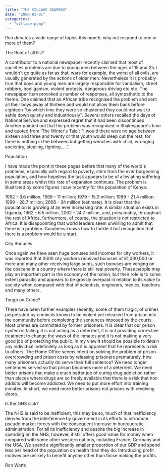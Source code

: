 ```yaml
---
title: "THE VILLAGE SOAPBOX"
date: "2006-03-01"
categories: 
  - "village-pump"
---
```


Ron debates a wide range of topics this month; why not respond to one or more of them?

The Root of all Ills?

A contributor to a national newspaper recently claimed that most of societies problems are due to young men between the ages of 15 and 25. I wouldn't go quite as far as that, wars for example, the worst of all evils, are usually generated by the actions of older men. Nevertheless it is probably true that boys and young men are largely responsible for vandalism, street robbery, hooliganism, violent protests, dangerous driving etc etc. The newspaper item provoked a number of responses, all sympathetic to the theme. One claimed that an African tribe recognised the problem and sent all their boys away at thirteen and would not allow them back before eighteen "by which time they were so chastened they could not wait to settle down quietly and industriously". Several others recalled the days of National Service and expressed regret that it had been discontinued. Another pointed out that the problem was recognised in Shakespeare's time and quoted from 'The Winter's Tale': "I would there were no age between sixteen and three and twenty or that youth would sleep out the rest, for there is nothing in the between but getting wenches with child, wronging ancientry, stealing, fighting.....".

Population

I have made the point in these pages before that many of the world's problems, especially with regard to poverty, stem from the ever burgeoning population, and how hopeless the task appears to be of alleviating suffering in some areas whilst this rate of expansion continues. The problem is illustrated by some figures I saw recently for the population of Kenya:

1962 - 8.6 million; 1969 - 11 million; 1979 - 15.3 million; 1989 - 21.4 million; 1999 - 28.7 million; 2006 - 34 million (estimate). It is clear that the population is growing at an ever increasing rate. A similar situation exists in Uganda; 1962 - 6.5 million, 2002 - 24.7 million, and, presumably, throughout the rest of Africa, furthermore, of course, the situation is not restricted to Africa. It is disappointing that world leaders seem unwilling to admit that there is a problem. Goodness knows how to tackle it but recognition that there is a problem would be a start.

City Bonuses

Once again we have seen huge bonuses and incomes for city workers, it was reported that 3000 city workers received bonuses of £1,000,000 or more and many other receiving large sums, such bonuses are verging on the obscene in a country where there is still real poverty. These people may play an important part in the economy of the nation, but their role is to some extent parasitic and appears to be grossly overpaid in relation to its value to society when compared with that of scientists, engineers, medics, teachers and many others.

Tough on Crime?

There have been further examples recently, some of them tragic, of crimes perpetrated by criminals known to be violent yet released from prison into the community before completing the sentences imposed by the courts. Most crimes are committed by former prisoners. It is clear that our prison system is failing; it is not acting as a deterrent, it is not providing corrective treatment to change the ways of the inmates and it is not making a very good job of protecting the public. In my view it should be possible to detain any individual indefinitely as long as it is apparent that he represents a risk to others. The Home Office seems intent on solving the problem of prison overcrowding and prison costs by releasing prisoners prematurely, how many prisoners actually do serve their full sentence? We need longer sentences served so that prison becomes more of a deterrent. We need better prisons that make a much better job of curing drug addiction rather than places where drugs are so freely available that there is a risk that non addicts will become addicted. We need to put more effort into training inmates. In short, we need more better prisons not prisons with revolving doors.

Is the NHS sick?

The NHS is said to be inefficient, this may be so, much of that inefficiency derives from the interference by government in its efforts to introduce pseudo market forces with the consequent increase in bureaucratic administration. For all its inefficiency and despite the big increase in spending on the NHS, however, it still offers good value for money when compared with some other western nations, including France, Germany and the USA. We spend a significantly smaller proportion of our GDP and spend less per head of the population on health than they do. Introducing profit motives are unlikely to benefit anyone other than those making the profits.

Ron Watts
